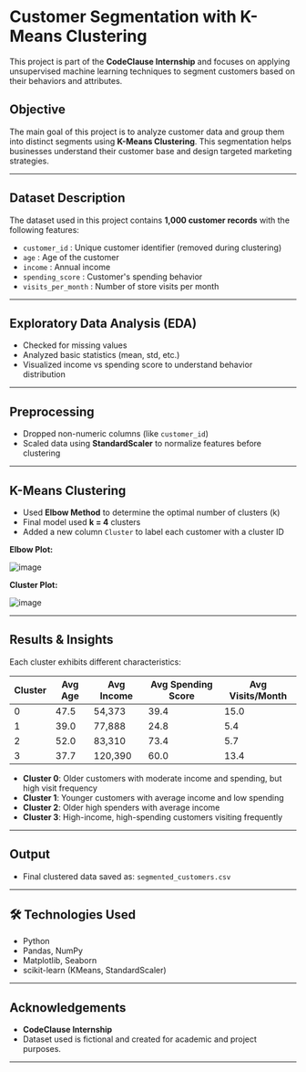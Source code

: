# Customer Segmentation with K-Means Clustering

This project is part of the **CodeClause Internship** and focuses on applying unsupervised machine learning techniques to segment customers based on their behaviors and attributes.

## Objective

The main goal of this project is to analyze customer data and group them into distinct segments using **K-Means Clustering**. This segmentation helps businesses understand their customer base and design targeted marketing strategies.

---

## Dataset Description

The dataset used in this project contains **1,000 customer records** with the following features:

- `customer_id` : Unique customer identifier (removed during clustering)
- `age` : Age of the customer
- `income` : Annual income
- `spending_score` : Customer's spending behavior
- `visits_per_month` : Number of store visits per month

---

##  Exploratory Data Analysis (EDA)

- Checked for missing values
- Analyzed basic statistics (mean, std, etc.)
- Visualized income vs spending score to understand behavior distribution

---

##  Preprocessing

- Dropped non-numeric columns (like `customer_id`)
- Scaled data using **StandardScaler** to normalize features before clustering

---

##  K-Means Clustering

- Used **Elbow Method** to determine the optimal number of clusters (k)
- Final model used **k = 4** clusters
- Added a new column `Cluster` to label each customer with a cluster ID

**Elbow Plot:**


![image](https://github.com/user-attachments/assets/368f5acd-7782-4dfc-821b-f772125e3bc2)


**Cluster Plot:**


![image](https://github.com/user-attachments/assets/0f7dbe5c-4def-4160-91da-685e6bd4e2d3)


---

##  Results & Insights

Each cluster exhibits different characteristics:

| Cluster | Avg Age | Avg Income | Avg Spending Score | Avg Visits/Month |
|---------|---------|------------|--------------------|------------------|
|   0     | 47.5    | 54,373     | 39.4               | 15.0             |
|   1     | 39.0    | 77,888     | 24.8               | 5.4              |
|   2     | 52.0    | 83,310     | 73.4               | 5.7              |
|   3     | 37.7    | 120,390    | 60.0               | 13.4             |

- **Cluster 0**: Older customers with moderate income and spending, but high visit frequency
- **Cluster 1**: Younger customers with average income and low spending
- **Cluster 2**: Older high spenders with average income
- **Cluster 3**: High-income, high-spending customers visiting frequently

---

##  Output

- Final clustered data saved as: `segmented_customers.csv`

---

## 🛠️ Technologies Used

- Python
- Pandas, NumPy
- Matplotlib, Seaborn
- scikit-learn (KMeans, StandardScaler)

---

##  Acknowledgements

- **CodeClause Internship**
- Dataset used is fictional and created for academic and project purposes.

---
